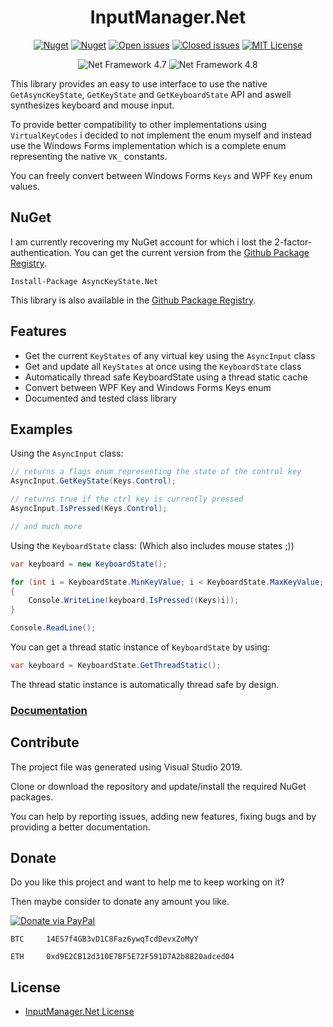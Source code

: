 <div align="center">

# InputManager.Net

[![Nuget](https://img.shields.io/nuget/v/AsyncKeyState.Net.svg)](https://www.nuget.org/packages/AsyncKeyState.Net/ "AsyncKeyState.Net on NuGet") [![Nuget](https://img.shields.io/nuget/dt/InputManager.Net.svg)](https://www.nuget.org/packages/AsyncKeyState.Net/ "Downloads on NuGet") [![Open issues](https://img.shields.io/github/issues-raw/michel-pi/InputManager.Net.svg)](https://github.com/michel-pi/InputManager.Net/issues "Open issues on Github") [![Closed issues](https://img.shields.io/github/issues-closed-raw/michel-pi/InputManager.Net.svg)](https://github.com/michel-pi/InputManager.Net/issues?q=is%3Aissue+is%3Aclosed "Closed issues on Github") [![MIT License](https://img.shields.io/github/license/michel-pi/InputManager.Net.svg)](https://github.com/michel-pi/InputManager.Net/blob/master/LICENSE "InputManager.Net license")

![Net Framework 4.7](https://img.shields.io/badge/.Net-4.7-informational.svg) ![Net Framework 4.8](https://img.shields.io/badge/.Net-4.8-informational.svg)
</div>

This library provides an easy to use interface to use the native `GetAsyncKeyState`, `GetKeyState` and `GetKeyboardState` API and aswell synthesizes keyboard and mouse input.

To provide better compatibility to other implementations using `VirtualKeyCodes` i decided to not implement the enum myself and instead use the Windows Forms implementation which is a complete enum representing the native `VK_` constants.

You can freely convert between Windows Forms `Keys` and WPF `Key` enum values.

## NuGet

I am currently recovering my NuGet account for which i lost the 2-factor-authentication. You can get the current version from the [Github Package Registry](https://github.com/michel-pi/InputManager.Net/packages/ "InputManager.Net Github Package").

    Install-Package AsyncKeyState.Net

This library is also available in the [Github Package Registry](https://github.com/michel-pi/InputManager.Net/packages/ "InputManager.Net Github Package").

## Features

- Get the current `KeyStates` of any virtual key using the `AsyncInput` class
- Get and update all `KeyStates` at once using the `KeyboardState` class
- Automatically thread safe KeyboardState using a thread static cache
- Convert between WPF Key and Windows Forms Keys enum
- Documented and tested class library

## Examples

Using the `AsyncInput` class:

```cs
// returns a flags enum representing the state of the control key
AsyncInput.GetKeyState(Keys.Control);

// returns true if the ctrl key is currently pressed
AsyncInput.IsPressed(Keys.Control);

// and much more
```

Using the `KeyboardState` class:
(Which also includes mouse states ;))

```cs
var keyboard = new KeyboardState();

for (int i = KeyboardState.MinKeyValue; i < KeyboardState.MaxKeyValue; i++)
{
    Console.WriteLine(keyboard.IsPressed((Keys)i));
}

Console.ReadLine();
```

You can get a thread static instance of `KeyboardState` by using:

```cs
var keyboard = KeyboardState.GetThreadStatic();
```

The thread static instance is automatically thread safe by design.

### [Documentation](https://michel-pi.github.io/InputManager.Net/ "InputManager.Net Documentation")

## Contribute

The project file was generated using Visual Studio 2019.

Clone or download the repository and update/install the required NuGet packages.

You can help by reporting issues, adding new features, fixing bugs and by providing a better documentation.

## Donate

Do you like this project and want to help me to keep working on it?

Then maybe consider to donate any amount you like.

[![Donate via PayPal](https://media.wtf/assets/img/pp.gif)](https://www.paypal.com/cgi-bin/webscr?cmd=_s-xclick&hosted_button_id=YJDWMDUSM8KKQ "Donate via PayPal")

```
BTC     14ES7f4GB3vD1C8Faz6ywqTcdDevxZoMyY

ETH     0xd9E2CB12d310E7BF5E72F591D7A2b8820adced04
```

## License

- [InputManager.Net License](https://github.com/michel-pi/InputManager.Net/blob/master/LICENSE "InputManager.Net License")